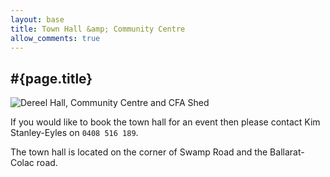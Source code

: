 ```yaml
---
layout: base
title: Town Hall &amp; Community Centre
allow_comments: true
---
```


## #{page.title}

![Dereel Hall, Community Centre and CFA Shed](http://upload.wikimedia.org/wikipedia/commons/thumb/6/61/Dereel_Soldiers_Memorial_Hall_and_CFA_shed.jpeg/640px-Dereel_Soldiers_Memorial_Hall_and_CFA_shed.jpeg)

If you would like to book the town hall for an event then please contact Kim Stanley-Eyles on `0408 516 189`.

The town hall is located on the corner of Swamp Road and the Ballarat-Colac road.
